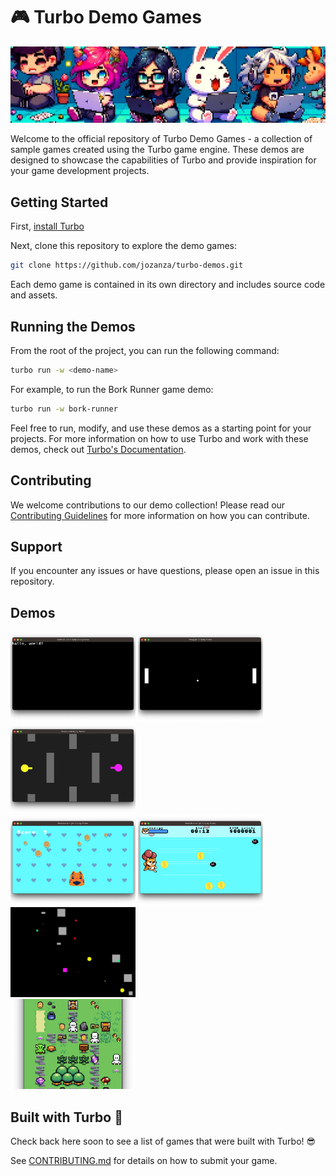 # 🎮 Turbo Demo Games

![banner](./banner.png)

Welcome to the official repository of Turbo Demo Games - a collection of sample games created using the Turbo game engine. These demos are designed to showcase the capabilities of Turbo and provide inspiration for your game development projects.

## Getting Started

First, [install Turbo](https://docs.turbo.computer/#/quick-start?id=installation)

Next, clone this repository to explore the demo games:

```bash
git clone https://github.com/jozanza/turbo-demos.git
```

Each demo game is contained in its own directory and includes source code and assets.

## Running the Demos

From the root of the project, you can run the following command:

```bash
turbo run -w <demo-name>
```

For example, to run the Bork Runner game demo:

```bash
turbo run -w bork-runner
```

Feel free to run, modify, and use these demos as a starting point for your projects. For more information on how to use Turbo and work with these demos, check out [Turbo's Documentation](https://docs.turbo.computer).

## Contributing

We welcome contributions to our demo collection! Please read our [Contributing Guidelines](./CONTRIBUTING.md) for more information on how you can contribute.

## Support

If you encounter any issues or have questions, please open an issue in this repository.

## Demos

[<img src="./hello-world/screenshot.png" width="200" style="height: 144px; object-fit: cover;" />](./hello-world/)
[<img src="./pong/screenshot.png" width="200" style="height: 144px; object-fit: cover;" />](./pong/)
[<img src="./tanks/screenshot.png" width="200" style="height: 144px; object-fit: cover;" />](./tanks/)
<br />
[<img src="./pancake-cat/screenshot.png" width="200" style="height: 144px; object-fit: cover;" />](./pancake-cat/)
[<img src="./bork-runner/screenshot.png" width="200" style="height: 144px; object-fit: cover;" />](./bork-runner/)
[<img src="./space-shooter/preview.gif" width="200" style="height: 144px; object-fit: cover;" />](./space-shooter/)
<br />
[<img src="./spin-quest/screenshot.png" width="200" style="height: 144px; object-fit: cover;" />](./spin-quest/)

## Built with Turbo 🚀

Check back here soon to see a list of games that were built with Turbo! 😎

See [CONTRIBUTING.md](./CONTRIBUTING.md) for details on how to submit your game.
